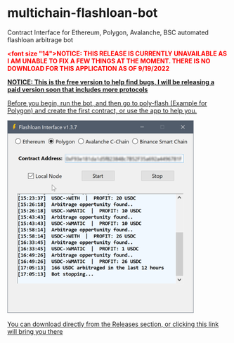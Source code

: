 # multichain-flashloan-bot
Contract Interface for Ethereum, Polygon, Avalanche, BSC automated flashloan arbitrage bot

<b><p style="color:red"><font size "14">NOTICE: THIS RELEASE IS CURRENTLY UNAVAILABLE AS I AM UNABLE TO FIX A FEW THINGS AT THE MOMENT. THERE IS NO DOWNLOAD FOR THIS APPLICATION AS OF 9/19/2022</b></u></font></p>

<b><u>NOTICE: This is the free version to help find bugs, I will be releasing a paid version soon that includes more protocols</b>

Before you begin, run the bot, and then go to [poly-flash](https://github.com/yuichiroaoki/poly-flash) (Example for Polygon) and create the first contract, or use the app to help you.

![bot_example](https://raw.githubusercontent.com/JackRussel77/multichain-flashloan-bot/main/bot_example.png)


You can download directly from the Releases section, or [clicking this link will bring you there](https://github.com/JackRussel77/multichain-flashloan-bot/releases/tag/flashloan)
